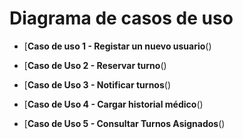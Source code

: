 # Diagrama de casos de uso


- [**Caso de uso 1 - Registar un nuevo usuario**()

- [**Caso de Uso 2 - Reservar turno**()
  
- [**Caso de Uso 3 - Notificar turnos**()
  
- [**Caso de Uso 4 - Cargar historial médico**()
  
- [**Caso de Uso 5 - Consultar Turnos Asignados**()
